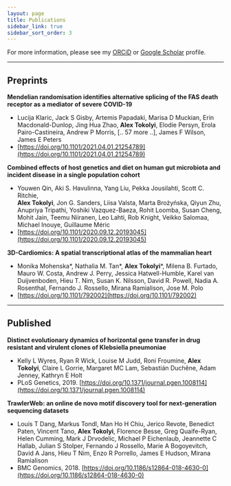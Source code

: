 ```yaml
---
layout: page
title: Publications
sidebar_link: true
sidebar_sort_order: 3
---
```


For more information, please see my [ORCiD](https://orcid.org/0000-0003-4222-7484) or [Google Scholar](https://scholar.google.com/citations?user=RzTIqa4AAAAJ) profile.

------

## Preprints

**Mendelian randomisation identifies alternative splicing of the FAS death receptor as a mediator of severe COVID-19**

- Lucija Klaric, Jack S Gisby, Artemis Papadaki, Marisa D Muckian, Erin Macdonald-Dunlop, Jing Hua Zhao, **Alex Tokolyi**, Elodie Persyn, Erola Pairo-Castineira, Andrew P Morris, [.. 57 more ..], James F Wilson, James E Peters
- [https://doi.org/10.1101/2021.04.01.21254789](https://doi.org/10.1101/2021.04.01.21254789)

**Combined effects of host genetics and diet on human gut microbiota and incident disease in a single population cohort**

- Youwen Qin, Aki S. Havulinna, Yang Liu, Pekka Jousilahti, Scott C. Ritchie, 
  <br>**Alex Tokolyi**, Jon G. Sanders, Liisa Valsta, Marta Brożyńska, Qiyun Zhu, Anupriya Tripathi, Yoshiki Vazquez-Baeza, Rohit Loomba, Susan Cheng, Mohit Jain, Teemu Niiranen, Leo Lahti, Rob Knight, Veikko Salomaa, Michael Inouye, Guillaume Méric
- [https://doi.org/10.1101/2020.09.12.20193045](https://doi.org/10.1101/2020.09.12.20193045)

**3D-Cardiomics: A spatial transcriptional atlas of the mammalian heart**

- Monika Mohenska\*, Nathalia M. Tan\*, **Alex Tokolyi**\*, Milena B. Furtado, Mauro W. Costa, Andrew J. Perry, Jessica Hatwell-Humble, Karel van Duijvenboden, Hieu T. Nim, Susan K. Nilsson, David R. Powell, Nadia A. Rosenthal, Fernando J. Rossello, Mirana Ramialison, Jose M. Polo
- [https://doi.org/10.1101/792002](https://doi.org/10.1101/792002)

------

## Published

**Distinct evolutionary dynamics of horizontal gene transfer in drug resistant and virulent clones of Klebsiella pneumoniae**

- Kelly L Wyres, Ryan R Wick, Louise M Judd, Roni Froumine, **Alex Tokolyi**,  Claire L Gorrie, Margaret MC Lam, Sebastián Duchêne, Adam Jenney,  Kathryn E Holt
- PLoS Genetics, 2019. [https://doi.org/10.1371/journal.pgen.1008114](https://doi.org/10.1371/journal.pgen.1008114)

**TrawlerWeb: an online de novo motif discovery tool for next-generation sequencing datasets**

- Louis T Dang, Markus Tondl, Man Ho H Chiu, Jerico Revote, Benedict  Paten, Vincent Tano, **Alex Tokolyi**, Florence Besse, Greg Quaife-Ryan,  Helen Cumming, Mark J Drvodelic, Michael P Eichenlaub, Jeannette C  Hallab, Julian S Stolper, Fernando J Rossello, Marie A Bogoyevitch,  David A Jans, Hieu T Nim, Enzo R Porrello, James E Hudson, Mirana  Ramialison
- BMC Genomics, 2018. [https://doi.org/10.1186/s12864-018-4630-0](https://doi.org/10.1186/s12864-018-4630-0)

